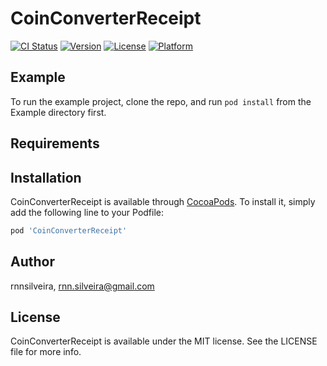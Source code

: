 # CoinConverterReceipt

[![CI Status](https://img.shields.io/travis/rnnsilveira/CoinConverterReceipt.svg?style=flat)](https://travis-ci.org/rnnsilveira/CoinConverterReceipt)
[![Version](https://img.shields.io/cocoapods/v/CoinConverterReceipt.svg?style=flat)](https://cocoapods.org/pods/CoinConverterReceipt)
[![License](https://img.shields.io/cocoapods/l/CoinConverterReceipt.svg?style=flat)](https://cocoapods.org/pods/CoinConverterReceipt)
[![Platform](https://img.shields.io/cocoapods/p/CoinConverterReceipt.svg?style=flat)](https://cocoapods.org/pods/CoinConverterReceipt)

## Example

To run the example project, clone the repo, and run `pod install` from the Example directory first.

## Requirements

## Installation

CoinConverterReceipt is available through [CocoaPods](https://cocoapods.org). To install
it, simply add the following line to your Podfile:

```ruby
pod 'CoinConverterReceipt'
```

## Author

rnnsilveira, rnn.silveira@gmail.com

## License

CoinConverterReceipt is available under the MIT license. See the LICENSE file for more info.
